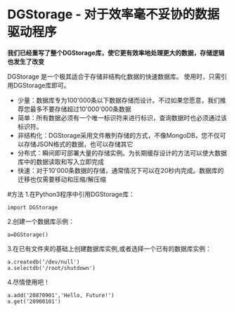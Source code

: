 # DGStorage - 对于效率毫不妥协的数据驱动程序
**我们已经重写了整个DGStorage库，使它更有效率地处理更大的数据，存储逻辑也发生了改变**

DGStorage 是一个极其适合于存储非结构化数据的快速数据库。
使用时，只需引用DGStorage库即可。
+ 少量：数据库专为100'000条以下数据存储而设计。不过如果您愿意，我们推荐您最多不要存储超过10'000'000条数据
+ 简单：所有数据必须有一个唯一标识符来进行标识，查询数据时也必须通过该标识符。
+ 非结构化：DGStorage采用文件散列存储的方式，不像MongoDB，您不仅可以存储JSON格式的数据，也可以存储其它
+ 分布式：瞬间即可部署大量的存储实例。为长期缓存设计的方法可以使大数据库中的数据读取和写入立即完成
+ 快速：对于10'000条数据的存储，通常情况下可以在20秒内完成。数据库的迁移也仅需要移动和压缩/解压缩

#方法
1.在Python3程序中引用DGStorage库：
    
    import DGStorage
    
2.创建一个数据库示例：
    
    a=DGStorage()
    
3.在已有文件夹的基础上创建数据库实例,或者选择一个已有的数据库实例：
    
    a.createdb('/dev/null')
    a.selectdb('/root/shutdown')
    
4.尽情使用吧！
    
    a.add('20870901','Hello, Future!')
    a.get('20900101')
    
